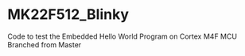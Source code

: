 # MK22F512_Blinky
Code to test the Embedded Hello World Program on Cortex M4F MCU
Branched from Master

